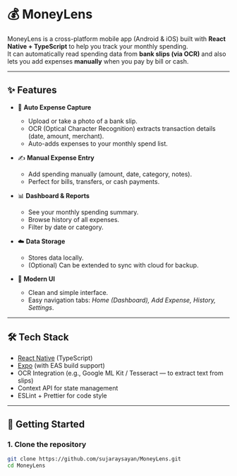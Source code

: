 # 💰 MoneyLens

MoneyLens is a cross-platform mobile app (Android & iOS) built with **React Native + TypeScript** to help you track your monthly spending.  
It can automatically read spending data from **bank slips (via OCR)** and also lets you add expenses **manually** when you pay by bill or cash.

---

## ✨ Features

- 📸 **Auto Expense Capture**
  - Upload or take a photo of a bank slip.
  - OCR (Optical Character Recognition) extracts transaction details (date, amount, merchant).
  - Auto-adds expenses to your monthly spend list.

- ✍️ **Manual Expense Entry**
  - Add spending manually (amount, date, category, notes).
  - Perfect for bills, transfers, or cash payments.

- 📊 **Dashboard & Reports**
  - See your monthly spending summary.
  - Browse history of all expenses.
  - Filter by date or category.

- ☁️ **Data Storage**
  - Stores data locally.
  - (Optional) Can be extended to sync with cloud for backup.

- 🎨 **Modern UI**
  - Clean and simple interface.
  - Easy navigation tabs: *Home (Dashboard), Add Expense, History, Settings*.

---

## 🛠️ Tech Stack

- [React Native](https://reactnative.dev/) (TypeScript)
- [Expo](https://expo.dev/) (with EAS build support)
- OCR Integration (e.g., Google ML Kit / Tesseract — to extract text from slips)
- Context API for state management
- ESLint + Prettier for code style

---

## 🚀 Getting Started

### 1. Clone the repository
```bash
git clone https://github.com/sujaraysayan/MoneyLens.git
cd MoneyLens
